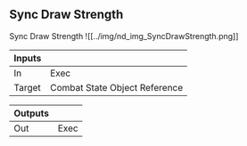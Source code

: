 ## Sync Draw Strength
Sync Draw Strength
![[../img/nd_img_SyncDrawStrength.png]]

|Inputs||
|--|--|
| In | Exec |
| Target | Combat State Object Reference |

|Outputs||
|--|--|
| Out | Exec |
